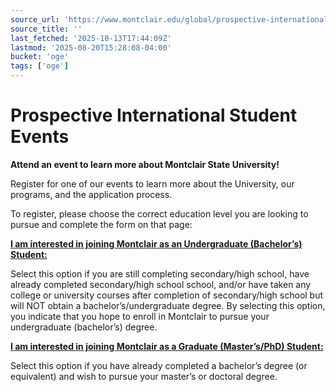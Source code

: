 ```yaml
---
source_url: 'https://www.montclair.edu/global/prospective-international-student-events/'
source_title: ''
last_fetched: '2025-10-13T17:44:09Z'
lastmod: '2025-08-20T15:28:08-04:00'
bucket: 'oge'
tags: ['oge']
---
```


# Prospective International Student Events

**Attend an event to learn more about Montclair State University!**

Register for one of our events to learn more about the University, our programs, and the application process.

To register, please choose the correct education level you are looking to pursue and complete the form on that page:

[**I am interested in joining Montclair as an Undergraduate (Bachelor’s) Student:**](https://apply.montclair.edu/portal/international)

Select this option if you are still completing secondary/high school, have already completed secondary/high school school, and/or have taken any college or university courses after completion of secondary/high school but will NOT obtain a bachelor’s/undergraduate degree. By selecting this option, you indicate that you hope to enroll in Montclair to pursue your undergraduate (bachelor’s) degree.

[**I am interested in joining Montclair as a Graduate (Master’s/PhD) Student:**](https://graduate.montclair.edu/portal/international)

Select this option if you have already completed a bachelor’s degree (or equivalent) and wish to pursue your master’s or doctoral degree.